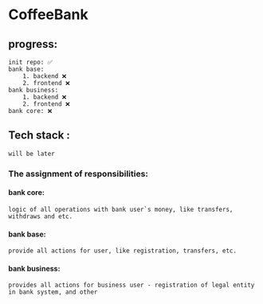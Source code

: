 # CoffeeBank 

## progress:
    init repo: ✅
    bank base:
        1. backend ❌
        2. frontend ❌
    bank business: 
        1. backend ❌
        2. frontend ❌
    bank core: ❌

## Tech stack : 
    will be later

### The assignment of responsibilities:
#### bank core:
    logic of all operations with bank user`s money, like transfers, withdraws and etc.

#### bank base:
    provide all actions for user, like registration, transfers, etc.

#### bank business:
    provides all actions for business user - registration of legal entity in bank system, and other

